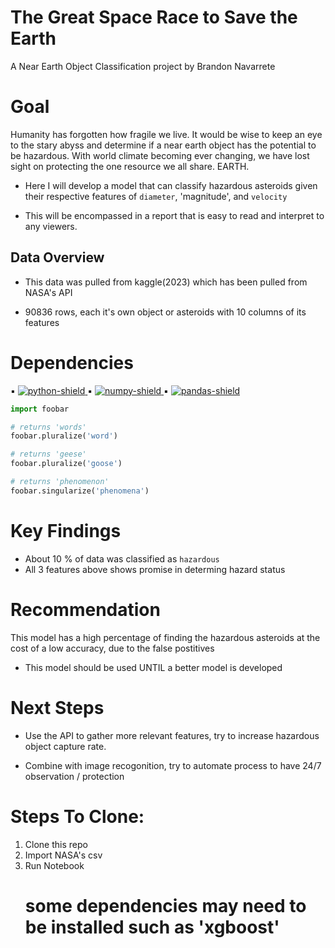 # The Great Space Race to Save the Earth
A Near Earth Object Classification project by Brandon Navarrete

# Goal
Humanity has forgotten how fragile we live. It would be wise to keep an eye to the stary abyss and determine if a near earth object has the potential to be hazardous.
With world climate becoming ever changing, we have lost sight on protecting the one resource we all share. EARTH.

* Here I will develop a model that can classify hazardous asteroids given their respective features of `diameter`, 'magnitude', and `velocity`

* This will be encompassed in a report that is easy to read and interpret to any viewers.


## Data Overview

* This data was pulled from kaggle(2023) which has been pulled from NASA's API

* 90836 rows, each it's own object or asteroids with 10 columns of its features

# Dependencies 

▪ [![python-shield](https://img.shields.io/badge/Python-864000?&logo=python&logoColor=white)
    ](https://www.python.org/)
▪ [![numpy-shield](https://img.shields.io/badge/Numpy-D44000?&logo=NumPy)
    ](https://numpy.org/)
▪ [![pandas-shield](https://img.shields.io/badge/Pandas-FF7A00?&logo=pandas)
    ](https://pandas.pydata.org/)



```python
import foobar

# returns 'words'
foobar.pluralize('word')

# returns 'geese'
foobar.pluralize('goose')

# returns 'phenomenon'
foobar.singularize('phenomena')
```

# Key Findings
* About 10 % of data was classified as `hazardous`
* All 3 features above shows promise in determing hazard status

# Recommendation
This model has a high percentage of finding the hazardous asteroids at the cost of a low accuracy, due to the false postitives

* This model should be used UNTIL a better model is developed

# Next Steps
* Use the API to gather more relevant features, try to increase hazardous object capture rate.

* Combine with image recogonition, try to automate process to have 24/7 observation / protection


# Steps To Clone:
1. Clone this repo
2. Import NASA's csv
3. Run Notebook
     # some dependencies may need to be installed such as 'xgboost'